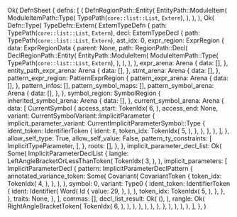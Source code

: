 Ok(
    DefnSheet {
        defns: [
            (
                DefnRegionPath::Entity(
                    EntityPath::ModuleItem(
                        ModuleItemPath::Type(
                            TypePath(`core::list::List`, `Extern`),
                        ),
                    ),
                ),
                Ok(
                    Defn::Type(
                        TypeDefn::Extern(
                            ExternTypeDefn {
                                path: TypePath(`core::list::List`, `Extern`),
                                decl: ExternTypeDecl {
                                    path: TypePath(`core::list::List`, `Extern`),
                                    ast_idx: 0,
                                    expr_region: ExprRegion {
                                        data: ExprRegionData {
                                            parent: None,
                                            path: RegionPath::Decl(
                                                DeclRegionPath::Entity(
                                                    EntityPath::ModuleItem(
                                                        ModuleItemPath::Type(
                                                            TypePath(`core::list::List`, `Extern`),
                                                        ),
                                                    ),
                                                ),
                                            ),
                                            expr_arena: Arena {
                                                data: [],
                                            },
                                            entity_path_expr_arena: Arena {
                                                data: [],
                                            },
                                            stmt_arena: Arena {
                                                data: [],
                                            },
                                            pattern_expr_region: PatternExprRegion {
                                                pattern_expr_arena: Arena {
                                                    data: [],
                                                },
                                                pattern_infos: [],
                                                pattern_symbol_maps: [],
                                                pattern_symbol_arena: Arena {
                                                    data: [],
                                                },
                                            },
                                            symbol_region: SymbolRegion {
                                                inherited_symbol_arena: Arena {
                                                    data: [],
                                                },
                                                current_symbol_arena: Arena {
                                                    data: [
                                                        CurrentSymbol {
                                                            access_start: TokenIdx(
                                                                6,
                                                            ),
                                                            access_end: None,
                                                            variant: CurrentSymbolVariant::ImplicitParameter {
                                                                implicit_parameter_variant: CurrentImplicitParameterSymbol::Type {
                                                                    ident_token: IdentifierToken {
                                                                        ident: `E`,
                                                                        token_idx: TokenIdx(
                                                                            5,
                                                                        ),
                                                                    },
                                                                },
                                                            },
                                                        },
                                                    ],
                                                },
                                                allow_self_type: True,
                                                allow_self_value: False,
                                                pattern_ty_constraints: [
                                                    ImplicitTypeParameter,
                                                ],
                                            },
                                            roots: [],
                                        },
                                    },
                                    implicit_parameter_decl_list: Ok(
                                        Some(
                                            ImplicitParameterDeclList {
                                                langle: LeftAngleBracketOrLessThanToken(
                                                    TokenIdx(
                                                        3,
                                                    ),
                                                ),
                                                implicit_parameters: [
                                                    ImplicitParameterDecl {
                                                        pattern: ImplicitParameterDeclPattern {
                                                            annotated_variance_token: Some(
                                                                Covariant(
                                                                    CovariantToken {
                                                                        token_idx: TokenIdx(
                                                                            4,
                                                                        ),
                                                                    },
                                                                ),
                                                            ),
                                                            symbol: 0,
                                                            variant: Type0 {
                                                                ident_token: IdentifierToken {
                                                                    ident: Identifier(
                                                                        Word(
                                                                            Id {
                                                                                value: 29,
                                                                            },
                                                                        ),
                                                                    ),
                                                                    token_idx: TokenIdx(
                                                                        5,
                                                                    ),
                                                                },
                                                            },
                                                        },
                                                        traits: None,
                                                    },
                                                ],
                                                commas: [],
                                                decl_list_result: Ok(
                                                    (),
                                                ),
                                                rangle: Ok(
                                                    RightAngleBracketToken(
                                                        TokenIdx(
                                                            6,
                                                        ),
                                                    ),
                                                ),
                                            },
                                        ),
                                    ),
                                },
                            },
                        ),
                    ),
                ),
            ),
        ],
    },
)